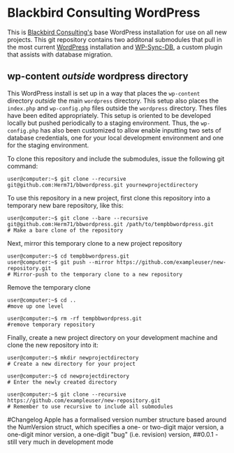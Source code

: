 # Blackbird Consulting WordPress
This is [Blackbird Consulting's](www.blackbirdconsult.com) base WordPress installation for use on all new projects. This git repository contains two additonal submodules that pull in the most current [WordPress](https://github.com/WordPress/WordPress) installation and [WP-Sync-DB](https://github.com/wp-sync-db/wp-sync-db), a custom plugin that assists with database migration.

## wp-content *outside* wordpress directory

This WordPress install is set up in a way that places the ```wp-content``` directory *outside* the main ```wordpress``` directory. This setup also places the ```index.php``` and ```wp-config.php``` files outside the ```wordpress``` directory. Thes files have been edited appropriately. This setup is oriented to be developed locally but pushed periodically to a staging environment. Thus, the ```wp-config.php``` has also been customized to allow enable inputting two sets of database credentials, one for your local development environment and one for the staging environment. 

To clone this repository and include the submodules, issue the following git command:

    user@computer:~$ git clone --recursive git@github.com:Herm71/bbwordpress.git yournewprojectdirectory

To use this repository in a new project, first clone this repository into a temporary new bare repository, like this:

    user@computer:~$ git clone --bare --recursive git@github.com:Herm71/bbwordpress.git /path/to/tempbbwordpress.git
    # Make a bare clone of the repository

Next, mirror this temporary clone to a new project repository

    user@computer:~$ cd tempbbwordpress.git
    user@computer:~$ git push --mirror https://github.com/exampleuser/new-repository.git
    # Mirror-push to the temporary clone to a new repository

Remove the temporary clone

    user@computer:~$ cd ..
    #move up one level

    user@computer:~$ rm -rf tempbbwordpress.git
    #remove temporary repository

Finally, create a new project directory on your development machine and clone the new repository into it:

    user@computer:~$ mkdir newprojectdirectory
    # Create a new directory for your project

    user@computer:~$ cd newprojectdirectory
    # Enter the newly created directory

    user@computer:~$ git clone --recursive https://github.com/exampleuser/new-repository.git
    # Remember to use recursive to include all submodules

#Changelog
Apple has a formalised version number structure based around the NumVersion struct, which specifies a one- or two-digit major version, a one-digit minor version, a one-digit "bug" (i.e. revision) version,
##0.0.1
-still very much in development mode